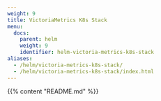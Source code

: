 ```yaml
---
weight: 9
title: VictoriaMetrics K8s Stack
menu:
  docs:
    parent: helm
    weight: 9
    identifier: helm-victoria-metrics-k8s-stack
aliases:
  - /helm/victoria-metrics-k8s-stack/
  - /helm/victoria-metrics-k8s-stack/index.html
---
```

{{% content "README.md" %}}
